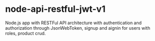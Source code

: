# node-api-restful-jwt-v1
Node.js app with RESTFul API architecture with authentication and authorization through JsonWebToken, signup and aignin for users with roles, product crud.
